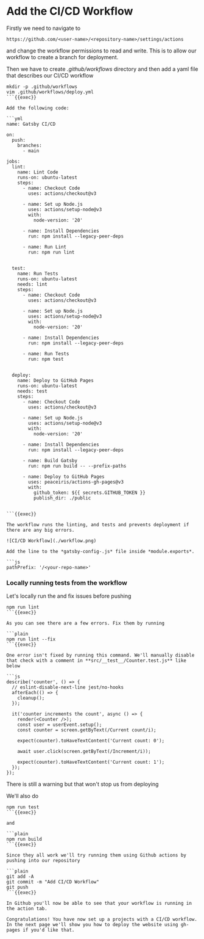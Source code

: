 # Add the CI/CD Workflow

Firstly we need to navigate to 

```plain
https://github.com/<user-name>/<repository-name>/settings/actions
```


and change the workflow permissions to read and write. This is to allow our workflow to create a branch for deployment.

Then we have to create *.github/workflows* directory and then add a yaml file that describes our CI/CD workflow

```plain
mkdir -p .github/workflows
vim .github/workflows/deploy.yml
```{{exec}}

Add the following code:

```yml
name: Gatsby CI/CD

on:
  push:
    branches:
      - main

jobs:
  lint:
    name: Lint Code
    runs-on: ubuntu-latest
    steps:
      - name: Checkout Code
        uses: actions/checkout@v3

      - name: Set up Node.js
        uses: actions/setup-node@v3
        with:
          node-version: '20' 

      - name: Install Dependencies
        run: npm install --legacy-peer-deps

      - name: Run Lint
        run: npm run lint
       

  test:
    name: Run Tests
    runs-on: ubuntu-latest
    needs: lint 
    steps:
      - name: Checkout Code
        uses: actions/checkout@v3

      - name: Set up Node.js
        uses: actions/setup-node@v3
        with:
          node-version: '20'

      - name: Install Dependencies
        run: npm install --legacy-peer-deps

      - name: Run Tests
        run: npm test
        

  deploy:
    name: Deploy to GitHub Pages
    runs-on: ubuntu-latest
    needs: test 
    steps:
      - name: Checkout Code
        uses: actions/checkout@v3

      - name: Set up Node.js
        uses: actions/setup-node@v3
        with:
          node-version: '20'

      - name: Install Dependencies
        run: npm install --legacy-peer-deps

      - name: Build Gatsby
        run: npm run build -- --prefix-paths

      - name: Deploy to GitHub Pages
        uses: peaceiris/actions-gh-pages@v3
        with:
          github_token: ${{ secrets.GITHUB_TOKEN }}
          publish_dir: ./public 
        

```{{exec}}

The workflow runs the linting, and tests and prevents deployment if there are any big errors.

![CI/CD Workflow](./workflow.png)

Add the line to the *gatsby-config-.js* file inside *module.exports*.

```js
pathPrefix: '/<your-repo-name>'
```

 
### Locally running tests from the workflow

Let's locally run the and fix issues before pushing

```plain
npm run lint 
```{{exec}}

As you can see there are a few errors. Fix them by running 

```plain
npm run lint --fix
```{{exec}}

One error isn't fixed by running this command. We'll manually disable that check with a comment in **src/__test__/Counter.test.js** like below

```js
describe('counter', () => {
  // eslint-disable-next-line jest/no-hooks
  afterEach(() => {
    cleanup();
  });

  it('counter increments the count', async () => {
    render(<Counter />);
    const user = userEvent.setup();
    const counter = screen.getByText(/Current count/i);

    expect(counter).toHaveTextContent('Current count: 0');

    await user.click(screen.getByText(/Increment/i));

    expect(counter).toHaveTextContent('Current count: 1');
  });
});
```

There is still a warning but that won't stop us from deploying

We'll also do 

```plain
npm run test
```{{exec}}

and 

```plain 
npm run build
```{{exec}}

Since they all work we'll try running them using Github actions by pushing into our repository

```plain
git add -A
git commit -m "Add CI/CD Workflow"
git push
```{{exec}}

In Github you'll now be able to see that your workflow is running in the action tab.

Congratulations! You have now set up a projects with a CI/CD workflow. In the next page we'll show you how to deploy the website using gh-pages if you'd like that.